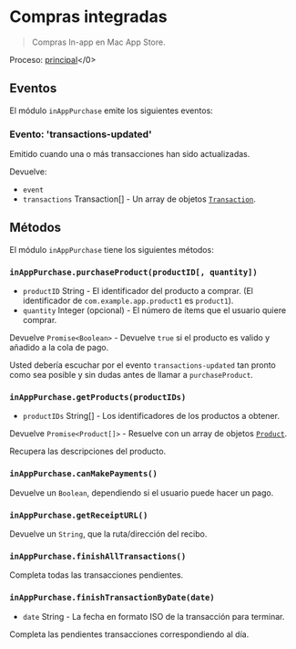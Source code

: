 # Compras integradas

> Compras In-app en Mac App Store.

Proceso: [principal](../glossary.md#main-process)</0>

## Eventos

El módulo `inAppPurchase` emite los siguientes eventos:

### Evento: 'transactions-updated'

Emitido cuando una o más transacciones han sido actualizadas.

Devuelve:

* `event`
* `transactions` Transaction[] - Un array de objetos [`Transaction`](structures/transaction.md).

## Métodos

El módulo `inAppPurchase` tiene los siguientes métodos:

### `inAppPurchase.purchaseProduct(productID[, quantity])`

* `productID` String - El identificador del producto a comprar. (El identificador de `com.example.app.product1` es `product1`).
* `quantity` Integer (opcional) - El número de ítems que el usuario quiere comprar.

Devuelve `Promise<Boolean>` - Devuelve `true` si el producto es valido y añadido a la cola de pago.

Usted debería escuchar por el evento `transactions-updated` tan pronto como sea posible y sin dudas antes de llamar a `purchaseProduct`.

### `inAppPurchase.getProducts(productIDs)`

* `productIDs` String[] - Los identificadores de los productos a obtener.

Devuelve `Promise<Product[]>` - Resuelve con un array de objetos [`Product`](structures/product.md).

Recupera las descripciones del producto.

### `inAppPurchase.canMakePayments()`

Devuelve un `Boolean`, dependiendo si el usuario puede hacer un pago.

### `inAppPurchase.getReceiptURL()`

Devuelve un `String`, que la ruta/dirección del recibo.

### `inAppPurchase.finishAllTransactions()`

Completa todas las transacciones pendientes.

### `inAppPurchase.finishTransactionByDate(date)`

* `date` String - La fecha en formato ISO de la transacción para terminar.

Completa las pendientes transacciones correspondiendo al día.
